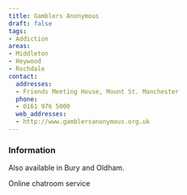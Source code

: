 ```yaml
---
title: Gamblers Anonymous
draft: false
tags:
- Addiction
areas:
- Middleton
- Heywood
- Rochdale
contact:
  addresses:
  - Friends Meeting House, Mount St. Manchester
  phone:
  - 0161 976 5000
  web_addresses:
  - http://www.gamblersanonymous.org.uk
---
```


### Information
Also available in Bury and Oldham.

Online chatroom service

